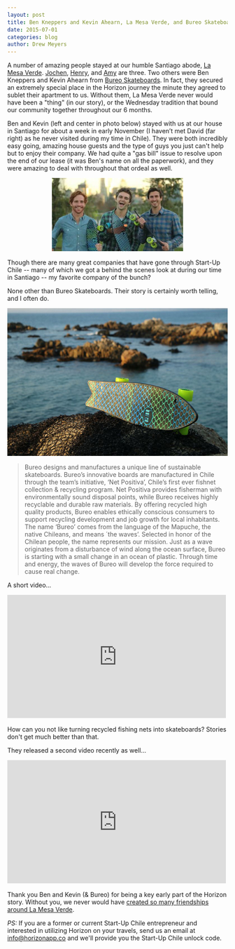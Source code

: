 ```yaml
---
layout: post
title: Ben Kneppers and Kevin Ahearn, La Mesa Verde, and Bureo Skateboards
date: 2015-07-01
categories: blog
author: Drew Meyers
---
```

A number of amazing people stayed at our humble Santiago abode, [La Mesa Verde](http://www.horizonapp.co/blog/la-mesa-verde/). [Jochen](http://www.horizonapp.co/blog/jochen-beefballs-santiago-friends/), [Henry](http://www.horizonapp.co/blog/horizon-first-transaction/), and [Amy](http://www.horizonapp.co/blog/amy-kerman-oren-borovitch-horizon-founder/) are three. Two others were Ben Kneppers and Kevin Ahearn from [Bureo Skateboards](http://www.bureoskateboards.com/). In fact, they secured an extremely special place in the Horizon journey the minute they agreed to sublet their apartment to us. Without them, La Mesa Verde never would have been a "thing" (in our story), or the Wednesday tradition that bound our community together throughout our 6 months.

Ben and Kevin (left and center in photo below) stayed with us at our house in Santiago for about a week in early November (I haven’t met David (far right) as he never visited during my time in Chile). They were both incredibly easy going, amazing house guests and the type of guys you just can't help but to enjoy their company. We had quite a "gas bill" issue to resolve upon the end of our lease (it was Ben's name on all the paperwork), and they were amazing to deal with throughout that ordeal as well.

<p align="center"><img src="/assets/blog-BureoTeam-300x167.jpg"></p>

Though there are many great companies that have gone through Start-Up Chile -- many of which we got a behind the scenes look at during our time in Santiago -- my favorite company of the bunch?

None other than Bureo Skateboards. Their story is certainly worth telling, and I often do.

<p align="center"><img src="/assets/blog-bureo-board-ocean.jpg"></p>

> Bureo designs and manufactures a unique line of sustainable skateboards. Bureo’s innovative boards are manufactured in Chile through the team’s initiative, ‘Net Positiva’, Chile’s first ever fishnet collection & recycling program. Net Positiva provides fisherman with environmentally sound disposal points, while Bureo receives highly recyclable and durable raw materials. By offering recycled high quality products, Bureo enables ethically conscious consumers to support recycling development and job growth for local inhabitants.
The name ‘Bureo’ comes from the language of the Mapuche, the native Chileans, and means ´the waves’. Selected in honor of the Chilean people, the name represents our mission. Just as a wave originates from a disturbance of wind along the ocean surface, Bureo is starting with a small change in an ocean of plastic. Through time and energy, the waves of Bureo will develop the force required to cause real change.

A short video...

<iframe src="https://player.vimeo.com/video/91873997" width="500" height="281" frameborder="0" webkitallowfullscreen mozallowfullscreen allowfullscreen></iframe>

How can you not like turning recycled fishing nets into skateboards? Stories don't get much better than that.

They released a second video recently as well...

<iframe src="https://player.vimeo.com/video/130359959" width="500" height="281" frameborder="0" webkitallowfullscreen mozallowfullscreen allowfullscreen></iframe>

Thank you Ben and Kevin (& Bureo) for being a key early part of the Horizon story. Without you, we never would have [created so many friendships around La Mesa Verde](http://www.horizonapp.co/blog/la-mesa-verde/).

<em>PS:</em> If you are a former or current Start-Up Chile entrepreneur and interested in utilizing Horizon on your travels, send us an email at [info@horizonapp.co](mailto:info@horizonapp.co) and we'll provide you the Start-Up Chile unlock code.